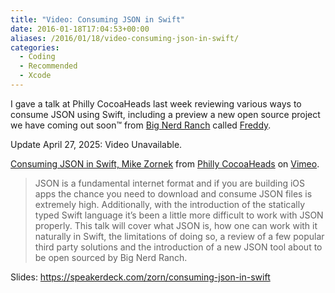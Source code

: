 ```yaml
---
title: "Video: Consuming JSON in Swift"
date: 2016-01-18T17:04:53+00:00
aliases: /2016/01/18/video-consuming-json-in-swift/
categories:
  - Coding
  - Recommended
  - Xcode
---
```


I gave a talk at Philly CocoaHeads last week reviewing various ways to consume JSON using Swift, including a preview a new open source project we have coming out soon™ from [Big Nerd Ranch][1] called [Freddy][2].

Update April 27, 2025: Video Unavailable.

[Consuming JSON in Swift, Mike Zornek][3] from [Philly CocoaHeads][4] on [Vimeo][5].

> JSON is a fundamental internet format and if you are building iOS apps the chance you need to download and consume JSON files is extremely high. Additionally, with the introduction of the statically typed Swift language it&#8217;s been a little more difficult to work with JSON properly. This talk will cover what JSON is, how one can work with it naturally in Swift, the limitations of doing so, a review of a few popular third party solutions and the introduction of a new JSON tool about to be open sourced by Big Nerd Ranch.

Slides: <https://speakerdeck.com/zorn/consuming-json-in-swift>

[1]: https://www.bignerdranch.com/
[2]: https://github.com/bignerdranch/Freddy
[3]: https://vimeo.com/152112429
[4]: https://vimeo.com/phillycocoa
[5]: https://vimeo.com
